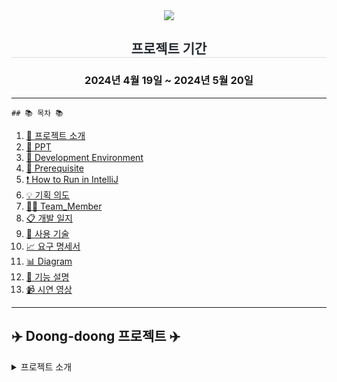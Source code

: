 <div align= "center">
    <img src="https://capsule-render.vercel.app/api?type=rounded&color=0:a5bbe9,100:a4dbc6&height=180&text=Project%20Doong-doong%20✈️%20&animation=fadeIn&fontColor=000000&fontSize=40" />
    <div align= "center"> 
        <h2 style="border-bottom: 1px solid #d8dee4; color: #282d33;"> 프로젝트 기간 </h2>  
        <h3>2024년 4월 19일 ~ 2024년 5월 20일</h3> 
     </div>
</div>

***

    ## 📚 목차 📚

1. [📖 프로젝트 소개](#-Doong-doong-프로젝트-)
1. [📂 PPT](#-PPT-)
3. [🔧 Development Environment](#development-environment)
4. [🔔 Prerequisite](#prerequisite)
5. [❗ How to Run in IntelliJ](#how-to-run-in-intellij)
6. [💡 기획 의도](#기획-의도)
7. [🙋‍♀️ Team_Member](#%EF%B8%8F-team_member-%EF%B8%8F)
8. [📋 개발 일지](#개발-일지)
9. [🔨 사용 기술](#-사용-기술-)
10. [📈  요구 명세서](#-요구-명세서-)
11. [📊 Diagram](#-다이어그램-)
12. [📝 기능 설명](#-기능-설명-)
13. [📹 시연 영상](#-시연-영상-) 
    
<hr>

## ✈️ Doong-doong 프로젝트 ✈️
<div>
<details><summary>프로젝트 소개</summary>
<h3>사진 인화 웹 사이트 /드론 배송 시스템</h3>
    
    *주제 설명 : 사진 인화 웹 페이지에서 드론 배송이 가능한 웹 사이트 입니다.
<br>
    *선정 이유 : 빠르게 발전하고 있는 현시대에서 언제부턴가 사진은 무형화 됐고, sns에서의 기록으로 그 추억들이 종결되기 시작했습니다. 
    
    하지만 여전히 사진은 물리적인 형태로 간직하고 공유하는 것이 추억을 더욱 감각적으로 느끼며,  
    감정적인 가치와 기억의 연결고리를 형성하여 사진 속의 순간들을 더욱 특별하게 만들 수 있다고 생각했습니다.
    <br>
    사진 인화는 사진을 편집하고 설정하는 과정에서 지금도 앱 보다는, 웹을 이용하는 편이고 혁식전인 배송 서비스를 추가적으로 제공함으로써 
    과거의 감성과 현대의 기술을 결합하여 사진의 가치를 보존하고,사용자들의 편의를 높이는 새로운 혁신을 제공하고자 
    이 프로젝트를 기획하게 되었습니다.
   
</div>
